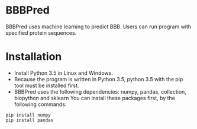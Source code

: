 # BBBPred
BBBPred uses machine learning to predict BBB. Users can run program with specified protein sequences.
# Installation
* Install Python 3.5 in Linux and Windows.
* Because the program is written in Python 3.5, python 3.5 with the pip tool must be installed first. 
* BBBPred uses the following dependencies: numpy, pandas, collection, biopython and sklearn You can install these packages first, by the following commands:
```
pip install numpy
pip install pandas
```


